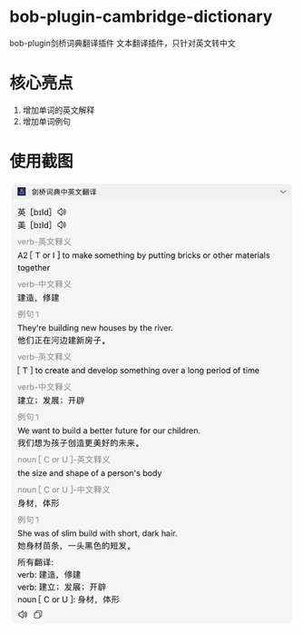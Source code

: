 # bob-plugin-cambridge-dictionary
bob-plugin剑桥词典翻译插件
文本翻译插件，只针对英文转中文
# 核心亮点
1. 增加单词的英文解释
2. 增加单词例句

# 使用截图
![example1](./static/example1.jpg)
